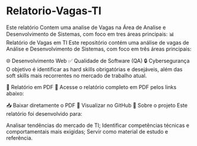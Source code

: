 # Relatorio-Vagas-TI
Este relatório Contem uma analise de Vagas na Área de Analise e Desenvolvimento de Sistemas, com foco em tres áreas principais: 
📊 Relatório de Vagas em TI
Este repositório contém uma análise de vagas de Análise e Desenvolvimento de Sistemas, com foco em três áreas principais:

🌐 Desenvolvimento Web
✅ Qualidade de Software (QA)
🔒 Cybersegurança
O objetivo é identificar as hard skills obrigatórias e desejáveis, além das soft skills mais recorrentes no mercado de trabalho atual.

📄 Relatório em PDF
📌 Acesse o relatório completo em PDF pelos links abaixo:

📥 Baixar diretamente o PDF
🔎 Visualizar no GitHub
🚀 Sobre o projeto
Este relatório foi desenvolvido para:

Analisar tendências do mercado de TI;
Identificar competências técnicas e comportamentais mais exigidas;
Servir como material de estudo e referência.
